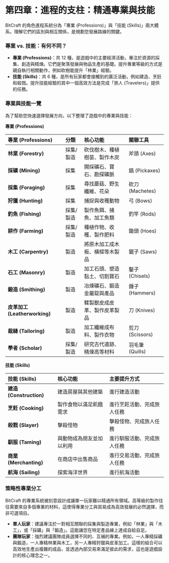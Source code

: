# 第四章：進程的支柱：精通專業與技能

BitCraft 的角色進程系統分為「專業 (Professions)」與「技能 (Skills)」兩大體系。理解它們的區別與相互關係，是規劃您發展路線的關鍵。

### 專業 vs. 技能：有何不同？

- **專業 (Professions)**：共 12 種，是遊戲中的主要經濟活動，專注於資源的採集、創造與精煉。它們是聚落發展與物品生產的基礎。提升專業等級的方式是親自執行相關動作，例如砍樹能提升「林業」經驗。
- **技能 (Skills)**：共 6 種，是所有玩家都會接觸到的廣泛活動，例如建造、烹飪和殺戮。提升技能經驗的其中一個高效方法是完成「旅人 (Travelers)」提供的任務。

### 專業與技能一覽

為了幫助您快速選擇發展方向，以下整理了遊戲中的專業與技能：

**專業 (Professions)**

| 專業 (Professions)            | 分類      | 核心功能                       | 關聯工具        |
| :---------------------------- | :-------- | :----------------------------- | :-------------- |
| **林業 (Forestry)**           | 採集/製造 | 砍伐樹木、種植樹苗、製作木炭   | 斧頭 (Axes)     |
| **採礦 (Mining)**             | 採集      | 開採礦石、寶石、勘探礦脈       | 鎬 (Pickaxes)   |
| **採集 (Foraging)**           | 採集      | 尋找蘑菇、野生纖維、花朵       | 砍刀 (Machetes) |
| **狩獵 (Hunting)**            | 採集      | 捕捉與收穫動物                 | 弓 (Bows)       |
| **釣魚 (Fishing)**            | 採集/製造 | 製作魚餌、捕魚、加工魚類       | 釣竿 (Rods)     |
| **耕作 (Farming)**            | 採集/製造 | 種植作物、收穫、製作肥料       | 鋤頭 (Hoes)     |
| **木工 (Carpentry)**          | 製造      | 將原木加工成木板、橫樑等木製品 | 鋸子 (Saws)     |
| **石工 (Masonry)**            | 製造      | 加工石頭、塑造黏土、切割寶石   | 鑿子 (Chisels)  |
| **鍛造 (Smithing)**           | 製造      | 冶煉礦石、鍛造金屬錠與產品     | 錘子 (Hammers)  |
| **皮革加工 (Leatherworking)** | 製造      | 鞣製獸皮成皮革、製作皮革製品   | 刀 (Knives)     |
| **裁縫 (Tailoring)**          | 製造      | 加工纖維成布料、製作衣物       | 剪刀 (Scissors) |
| **學者 (Scholar)**            | 採集/製造 | 研究古代遺跡、精煉高等材料     | 羽毛筆 (Quills) |

**技能 (Skills)**

| 技能 (Skills)           | 核心功能                 | 主要提升方式               |
| :---------------------- | :----------------------- | :------------------------- |
| **建造 (Construction)** | 建造房屋與其他建築       | 進行建造活動               |
| **烹飪 (Cooking)**      | 製作食物以滿足飢餓需求   | 進行烹飪活動、完成旅人任務 |
| **殺戮 (Slayer)**       | 擊殺怪物                 | 擊殺怪物、完成旅人任務     |
| **馴服 (Taming)**       | 與動物成為朋友並加以利用 | 進行馴服活動、完成旅人任務 |
| **商業 (Merchanting)**  | 在商店中出售商品         | 進行交易活動、完成旅人任務 |
| **航海 (Sailing)**      | 探索海洋世界             | 進行航海活動               |

### 策略性專業分工

BitCraft 的專業系統被刻意設計成讓單一玩家難以精通所有領域。高等級的製作往往需要來自多個專業的材料，這使得專業分工與貿易成為高效發展的必然選擇，而非可選項目。

- **單人玩家**：建議專注於一對相互關聯的採集與製造專業，例如「林業」與「木工」，或「採礦」與「鍛造」。這能讓您在特定產品線上達成自給自足。
- **團隊玩家**：強烈建議團隊成員選擇不同的、互補的專業。例如，一人專精採礦與鍛造，一人專精林業與木工，另一人專精狩獵與皮革加工。這樣的組合可以高效地生產出複雜的成品，並透過內部交易來滿足彼此的需求，這也是遊戲設計的核心理念之一。
